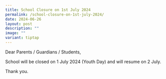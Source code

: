 ```yaml
---
title: School Closure on 1st July 2024
permalink: /school-closure-on-1st-july-2024/
date: 2024-06-26
layout: post
description: ""
image: ""
variant: tiptap
---
```

<p>Dear Parents / Guardians / Students,</p>
<p></p>
<p>School will be closed on 1 July 2024 (Youth Day) and will resume on 2
July.</p>
<p></p>
<p>Thank you.</p>